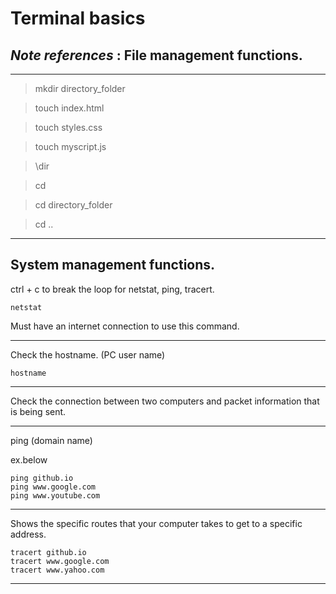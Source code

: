 #   __Terminal basics__

___Note references___ : __File management functions.__
---
---

>mkdir directory_folder

> touch index.html

> touch styles.css

>touch myscript.js

>\dir

>cd

>cd directory_folder

>cd ..

---

 ## __System management functions.__

 
 ctrl + c to break the loop for netstat, ping, tracert.
 ```
 netstat

 ```

 Must have an internet connection to use this command.

---

 Check the hostname. (PC user name)

 ```
 hostname

 ```

 ---

Check the connection between two computers and packet information that is being sent.

---

ping (domain name)

ex.below
```
ping github.io
ping www.google.com
ping www.youtube.com
```
---
Shows the specific routes that your computer takes to get to a specific address.

```
tracert github.io
tracert www.google.com
tracert www.yahoo.com
```

---


